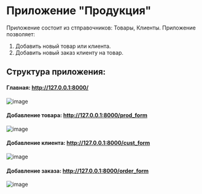 # Приложение "Продукция"
Приложение состоит из стправочников: Товары, Клиенты. Приложение позволяет:
1. Добавить новый товар или клиента.
2. Добавить новый заказ клиенту на товар.
## Структура приложения:
#### Главная: <a>http://127.0.0.1:8000/</a>
![image](https://github.com/Alina5z/productprj/assets/117967981/ddb7a90a-c0d4-428c-a005-5e06a510c1f3)

#### Добавление товара: http://127.0.0.1:8000/prod_form
![image](https://github.com/Alina5z/productprj/assets/117967981/69ad7cc4-46de-4b87-b0d9-5230e8201dc1)

#### Добавление клиента: http://127.0.0.1:8000/cust_form
![image](https://github.com/Alina5z/productprj/assets/117967981/eb06ac29-f333-45ea-8d8b-918a96f5ff62)


#### Добавление заказа: http://127.0.0.1:8000/order_form
![image](https://github.com/Alina5z/productprj/assets/117967981/ba90fd05-d9d4-41ca-acec-b4550b0bb4ee)


